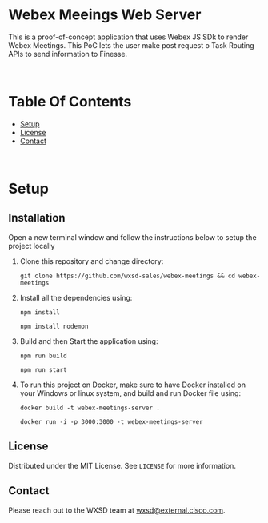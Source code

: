 # Webex Meeings Web Server
This is a proof-of-concept application that uses Webex JS SDk to render Webex Meetings. This PoC lets the user make post request o Task Routing APIs to send information to Finesse.

</br >

# Table Of Contents

- [Setup](#setup)
- [License](#license)
- [Contact](#contact)

<br />

# Setup

## Installation

Open a new terminal window and follow the instructions below to setup the project locally
1. Clone this repository and change directory:

   ```
   git clone https://github.com/wxsd-sales/webex-meetings && cd webex-meetings
   ```

2. Install all the dependencies using:

   ```
   npm install
   ```
   ```
   npm install nodemon
   ```
3. Build and then Start the application using:
   ```
   npm run build
   ```
   ```
   npm run start
   ```
4. To run this project on Docker, make sure to have Docker installed on your Windows or linux system, and build and run Docker file using:
   ```
   docker build -t webex-meetings-server .
   ```
   ```
   docker run -i -p 3000:3000 -t webex-meetings-server
   ```
<!-- LICENSE -->

## License

Distributed under the MIT License. See `LICENSE` for more information.

<!-- CONTACT -->

## Contact

Please reach out to the WXSD team at [wxsd@external.cisco.com](mailto:wxsd@external.cisco.com).
